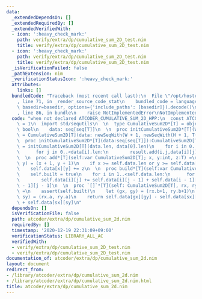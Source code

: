 ```yaml
---
data:
  _extendedDependsOn: []
  _extendedRequiredBy: []
  _extendedVerifiedWith:
  - icon: ':heavy_check_mark:'
    path: verify/extra/dp/cumulative_sum_2D_test.nim
    title: verify/extra/dp/cumulative_sum_2D_test.nim
  - icon: ':heavy_check_mark:'
    path: verify/extra/dp/cumulative_sum_2D_test.nim
    title: verify/extra/dp/cumulative_sum_2D_test.nim
  _isVerificationFailed: false
  _pathExtension: nim
  _verificationStatusIcon: ':heavy_check_mark:'
  attributes:
    links: []
  bundledCode: "Traceback (most recent call last):\n  File \"/opt/hostedtoolcache/Python/3.10.0/x64/lib/python3.10/site-packages/onlinejudge_verify/documentation/build.py\"\
    , line 71, in _render_source_code_stat\n    bundled_code = language.bundle(stat.path,\
    \ basedir=basedir, options={'include_paths': [basedir]}).decode()\n  File \"/opt/hostedtoolcache/Python/3.10.0/x64/lib/python3.10/site-packages/onlinejudge_verify/languages/nim.py\"\
    , line 86, in bundle\n    raise NotImplementedError\nNotImplementedError\n"
  code: "when not declared ATCODER_CUMULATIVE_SUM_2D_HPP:\n  const ATCODER_CUMULATIVE_SUM_2D_HPP*\
    \ = 1\n  import std/sequtils\n  \n  type CumulativeSum2D*[T] = object\n    built:\
    \ bool\n    data: seq[seq[T]]\n  \n  proc initCumulativeSum2D*[T](W, H:int):CumulativeSum2D[T]\
    \ = CumulativeSum2D[T](data: newSeqWith(W + 1, newSeqWith(H + 1, T(0))), built:false)\n\
    \  proc initCumulativeSum2D*[T](data:seq[seq[T]]):CumulativeSum2D[T] =\n    result\
    \ = initCumulativeSum2D[T](data.len, data[0].len)\n    for i in 0..<data.len:\n\
    \      for j in 0..<data[i].len:\n        result.add(i,j,data[i][j])\n    result.build()\n\
    \  \n  proc add*[T](self:var CumulativeSum2D[T]; x, y:int, z:T) =\n    let (x,\
    \ y) = (x + 1, y + 1)\n    if x >= self.data.len or y >= self.data[0].len: return\n\
    \    self.data[x][y] += z\n  \n  proc build*[T](self:var CumulativeSum2D[T]) =\n\
    \    self.built = true\n    for i in 1..<self.data.len:\n      for j in 1..<self.data[i].len:\n\
    \        self.data[i][j] += self.data[i][j - 1] + self.data[i - 1][j] - self.data[i\
    \ - 1][j - 1]\n  \n  proc `[]`*[T](self: CumulativeSum2D[T], rx, ry:Slice[int]):T\
    \ =\n    assert(self.built)\n    let (gx, gy) = (rx.b+1, ry.b+1)\n    let (sx,\
    \ sy) = (rx.a, ry.a)\n    return self.data[gx][gy] - self.data[sx][gy] - self.data[gx][sy]\
    \ + self.data[sx][sy]\n"
  dependsOn: []
  isVerificationFile: false
  path: atcoder/extra/dp/cumulative_sum_2d.nim
  requiredBy: []
  timestamp: '2020-12-19 22:31:09+09:00'
  verificationStatus: LIBRARY_ALL_AC
  verifiedWith:
  - verify/extra/dp/cumulative_sum_2D_test.nim
  - verify/extra/dp/cumulative_sum_2D_test.nim
documentation_of: atcoder/extra/dp/cumulative_sum_2d.nim
layout: document
redirect_from:
- /library/atcoder/extra/dp/cumulative_sum_2d.nim
- /library/atcoder/extra/dp/cumulative_sum_2d.nim.html
title: atcoder/extra/dp/cumulative_sum_2d.nim
---
```

